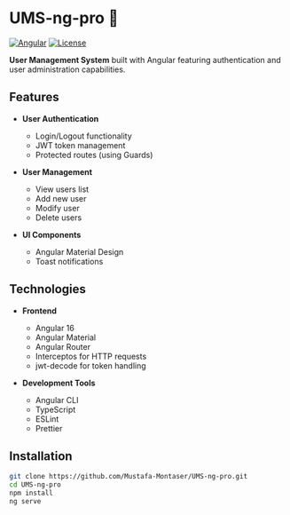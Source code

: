 # UMS-ng-pro 🚀

[![Angular](https://img.shields.io/badge/Angular-16+-DD0031?logo=angular)](https://angular.io/)
[![License](https://img.shields.io/badge/License-MIT-blue.svg)](https://opensource.org/licenses/MIT)

**User Management System** built with Angular featuring authentication and user administration capabilities.

## Features

- **User Authentication**
  - Login/Logout functionality
  - JWT token management
  - Protected routes (using Guards)

- **User Management**
  - View users list
  - Add new user
  - Modify user
  - Delete users

- **UI Components**
  - Angular Material Design
  - Toast notifications

## Technologies

- **Frontend**
  - Angular 16
  - Angular Material
  - Angular Router
  - Interceptos for HTTP requests
  - jwt-decode for token handling

- **Development Tools**
  - Angular CLI
  - TypeScript
  - ESLint
  - Prettier

## Installation

```bash
git clone https://github.com/Mustafa-Montaser/UMS-ng-pro.git
cd UMS-ng-pro
npm install
ng serve
```
